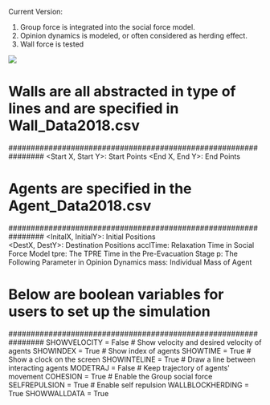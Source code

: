 Current Version:
1. Group force is integrated into the social force model.    
2. Opinion dynamics is modeled, or often considered as herding effect.   
3. Wall force is tested

![](https://github.com/godisreal/group-social-force/blob/master/2Path/0708.PNG)

# Walls are all abstracted in type of lines and are specified in Wall_Data2018.csv
################################################################
<Start X, Start Y>: 	Start Points
<End X, End Y>: 		End Points


# Agents are specified in the Agent_Data2018.csv
################################################################
<InitalX, InitialY>: 	Initial Positions	
<DestX, DestY>: 		Destination Positions
acclTime: 				Relaxation Time in Social Force Model
tpre: 					The TPRE Time in the Pre-Evacuation Stage
p: 						The Following Parameter in Opinion Dynamics
mass: 					Individual Mass of Agent


# Below are boolean variables for users to set up the simulation
################################################################
SHOWVELOCITY = False	# Show velocity and desired velocity of agents
SHOWINDEX = True        # Show index of agents
SHOWTIME = True         # Show a clock on the screen
SHOWINTELINE = True     # Draw a line between interacting agents
MODETRAJ = False        # Keep trajectory of agents' movement
COHESION = True		    # Enable the Group social force
SELFREPULSION = True	# Enable self repulsion
WALLBLOCKHERDING = True
SHOWWALLDATA = True
